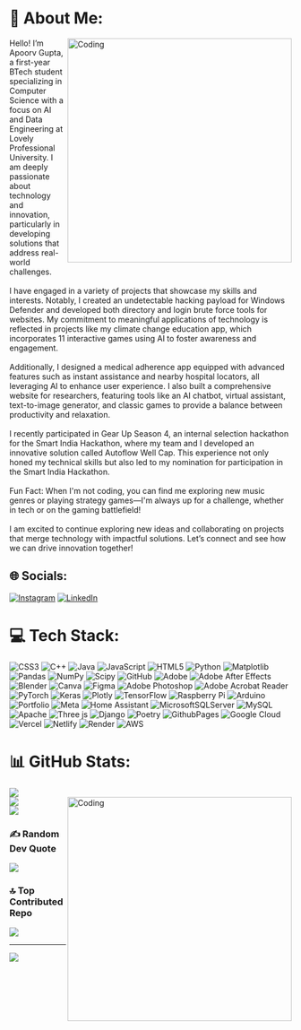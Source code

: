 # 💫 About Me:
<img align="right" alt="Coding" width="400" src="https://media4.giphy.com/media/v1.Y2lkPTc5MGI3NjExanVuNmFyY3Q2YXdpMGNxMTNjdzlwOTVwaWUyOTJ0eDE3Y3l2c2lwZSZlcD12MV9pbnRlcm5hbF9naWZfYnlfaWQmY3Q9Zw/bGgsc5mWoryfgKBx1u/giphy.webp">
Hello! I’m Apoorv Gupta, a first-year BTech student specializing in Computer Science with a focus on AI and Data Engineering at Lovely Professional University. I am deeply passionate about technology and innovation, particularly in developing solutions that address real-world challenges.<br><br>I have engaged in a variety of projects that showcase my skills and interests. Notably, I created an undetectable hacking payload for Windows Defender and developed both directory and login brute force tools for websites. My commitment to meaningful applications of technology is reflected in projects like my climate change education app, which incorporates 11 interactive games using AI to foster awareness and engagement.<br><br>Additionally, I designed a medical adherence app equipped with advanced features such as instant assistance and nearby hospital locators, all leveraging AI to enhance user experience. I also built a comprehensive website for researchers, featuring tools like an AI chatbot, virtual assistant, text-to-image generator, and classic games to provide a balance between productivity and relaxation.<br><br>I recently participated in Gear Up Season 4, an internal selection hackathon for the Smart India Hackathon, where my team and I developed an innovative solution called Autoflow Well Cap. This experience not only honed my technical skills but also led to my nomination for participation in the Smart India Hackathon.<br><br>Fun Fact: When I'm not coding, you can find me exploring new music genres or playing strategy games—I'm always up for a challenge, whether in tech or on the gaming battlefield!<br><br>I am excited to continue exploring new ideas and collaborating on projects that merge technology with impactful solutions. Let’s connect and see how we can drive innovation together!


## 🌐 Socials:
[![Instagram](https://img.shields.io/badge/Instagram-%23E4405F.svg?logo=Instagram&logoColor=white)](https://instagram.com/i__apoorv__01) [![LinkedIn](https://img.shields.io/badge/LinkedIn-%230077B5.svg?logo=linkedin&logoColor=white)](https://linkedin.com/in/-apoorv-) 

# 💻 Tech Stack:
![CSS3](https://img.shields.io/badge/css3-%231572B6.svg?style=plastic&logo=css3&logoColor=white) ![C++](https://img.shields.io/badge/c++-%2300599C.svg?style=plastic&logo=c%2B%2B&logoColor=white) ![Java](https://img.shields.io/badge/java-%23ED8B00.svg?style=plastic&logo=openjdk&logoColor=white) ![JavaScript](https://img.shields.io/badge/javascript-%23323330.svg?style=plastic&logo=javascript&logoColor=%23F7DF1E) ![HTML5](https://img.shields.io/badge/html5-%23E34F26.svg?style=plastic&logo=html5&logoColor=white) ![Python](https://img.shields.io/badge/python-3670A0?style=plastic&logo=python&logoColor=ffdd54) ![Matplotlib](https://img.shields.io/badge/Matplotlib-%23ffffff.svg?style=plastic&logo=Matplotlib&logoColor=black) ![Pandas](https://img.shields.io/badge/pandas-%23150458.svg?style=plastic&logo=pandas&logoColor=white) ![NumPy](https://img.shields.io/badge/numpy-%23013243.svg?style=plastic&logo=numpy&logoColor=white) ![Scipy](https://img.shields.io/badge/SciPy-%230C55A5.svg?style=plastic&logo=scipy&logoColor=%white) ![GitHub](https://img.shields.io/badge/github-%23121011.svg?style=plastic&logo=github&logoColor=white) ![Adobe](https://img.shields.io/badge/adobe-%23FF0000.svg?style=plastic&logo=adobe&logoColor=white) ![Adobe After Effects](https://img.shields.io/badge/Adobe%20After%20Effects-9999FF.svg?style=plastic&logo=Adobe%20After%20Effects&logoColor=white) ![Blender](https://img.shields.io/badge/blender-%23F5792A.svg?style=plastic&logo=blender&logoColor=white) ![Canva](https://img.shields.io/badge/Canva-%2300C4CC.svg?style=plastic&logo=Canva&logoColor=white) ![Figma](https://img.shields.io/badge/figma-%23F24E1E.svg?style=plastic&logo=figma&logoColor=white) ![Adobe Photoshop](https://img.shields.io/badge/adobe%20photoshop-%2331A8FF.svg?style=plastic&logo=adobe%20photoshop&logoColor=white) ![Adobe Acrobat Reader](https://img.shields.io/badge/Adobe%20Acrobat%20Reader-EC1C24.svg?style=plastic&logo=Adobe%20Acrobat%20Reader&logoColor=white) ![PyTorch](https://img.shields.io/badge/PyTorch-%23EE4C2C.svg?style=plastic&logo=PyTorch&logoColor=white) ![Keras](https://img.shields.io/badge/Keras-%23D00000.svg?style=plastic&logo=Keras&logoColor=white) ![Plotly](https://img.shields.io/badge/Plotly-%233F4F75.svg?style=plastic&logo=plotly&logoColor=white) ![TensorFlow](https://img.shields.io/badge/TensorFlow-%23FF6F00.svg?style=plastic&logo=TensorFlow&logoColor=white) ![Raspberry Pi](https://img.shields.io/badge/-RaspberryPi-C51A4A?style=plastic&logo=Raspberry-Pi) ![Arduino](https://img.shields.io/badge/-Arduino-00979D?style=plastic&logo=Arduino&logoColor=white) ![Portfolio](https://img.shields.io/badge/Portfolio-%23000000.svg?style=plastic&logo=firefox&logoColor=#FF7139) ![Meta](https://img.shields.io/badge/Meta-%230467DF.svg?style=plastic&logo=Meta&logoColor=white) ![Home Assistant](https://img.shields.io/badge/home%20assistant-%2341BDF5.svg?style=plastic&logo=home-assistant&logoColor=white) ![MicrosoftSQLServer](https://img.shields.io/badge/Microsoft%20SQL%20Server-CC2927?style=plastic&logo=microsoft%20sql%20server&logoColor=white) ![MySQL](https://img.shields.io/badge/mysql-4479A1.svg?style=plastic&logo=mysql&logoColor=white) ![Apache](https://img.shields.io/badge/apache-%23D42029.svg?style=plastic&logo=apache&logoColor=white) ![Three js](https://img.shields.io/badge/threejs-black?style=plastic&logo=three.js&logoColor=white) ![Django](https://img.shields.io/badge/django-%23092E20.svg?style=plastic&logo=django&logoColor=white) ![Poetry](https://img.shields.io/badge/Poetry-%233B82F6.svg?style=plastic&logo=poetry&logoColor=0B3D8D) ![GithubPages](https://img.shields.io/badge/github%20pages-121013?style=plastic&logo=github&logoColor=white) ![Google Cloud](https://img.shields.io/badge/GoogleCloud-%234285F4.svg?style=plastic&logo=google-cloud&logoColor=white) ![Vercel](https://img.shields.io/badge/vercel-%23000000.svg?style=plastic&logo=vercel&logoColor=white) ![Netlify](https://img.shields.io/badge/netlify-%23000000.svg?style=plastic&logo=netlify&logoColor=#00C7B7) ![Render](https://img.shields.io/badge/Render-%46E3B7.svg?style=plastic&logo=render&logoColor=white) ![AWS](https://img.shields.io/badge/AWS-%23FF9900.svg?style=plastic&logo=amazon-aws&logoColor=white)
# 📊 GitHub Stats:
![](https://github-readme-stats.vercel.app/api?username=iapoorv01&theme=shadow_red&hide_border=false&include_all_commits=false&count_private=false) <br/>  <img align="right" alt="Coding" width="400" src="https://media0.giphy.com/media/v1.Y2lkPTc5MGI3NjExaW9nMGVuZXBpMHRyMmFkcm5tcWt5aDdmb3dzdnpsd2tuMGJ4bXhhcCZlcD12MV9pbnRlcm5hbF9naWZfYnlfaWQmY3Q9Zw/bJ4TVNYNUympPgcpem/giphy.webp">
![](https://github-readme-streak-stats.herokuapp.com/?user=iapoorv01&theme=shadow_red&hide_border=false)<br/>
![](https://github-readme-stats.vercel.app/api/top-langs/?username=iapoorv01&theme=shadow_red&hide_border=false&include_all_commits=false&count_private=false&layout=compact)

### ✍️ Random Dev Quote
![](https://quotes-github-readme.vercel.app/api?type=vetical&theme=radical)

### 🔝 Top Contributed Repo
![](https://github-contributor-stats.vercel.app/api?username=iapoorv01&limit=5&theme=dark&combine_all_yearly_contributions=true)

---
[![](https://visitcount.itsvg.in/api?id=iapoorv01&icon=0&color=4)](https://visitcount.itsvg.in)


